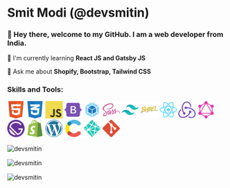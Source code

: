 <h1>Smit Modi (@devsmitin)</h1>

<h3>👋 Hey there, welcome to my GitHub. I am a web developer from India.</h3>

🌱 I'm currently learning **React JS and Gatsby JS**

💬 Ask me about **Shopify, Bootstrap, Tailwind CSS**
 

<h3 align="left">Skills and Tools:</h3>
<p align="left">
  <img src="/src/images/logos/HTML.svg" alt="HTML" width="40" height="40">
  <img src="/src/images/logos/CSS.svg" alt="CSS" width="40" height="40">
  <img src="/src/images/logos/JavaScript.svg" alt="JavaScript" width="40" height="40">
  <img src="/src/images/logos/Bootstrap.svg" alt="Bootstrap" width="40" height="40">
  <img src="/src/images/logos/Webpack.svg" alt="Webpack" width="40" height="40">
  <img src="/src/images/logos/Sass.svg" alt="Sass" width="40" height="40">
  <img src="/src/images/logos/Tailwind.svg" alt="Tailwind" width="40" height="40">
  <img src="/src/images/logos/Babel.svg" alt="Babel" width="40" height="40">
  <img src="/src/images/logos/ReactJS.svg" alt="ReactJS" width="40" height="40">
  <img src="/src/images/logos/Redux.svg" alt="Redux" width="40" height="40">
  <img src="/src/images/logos/Graphql.svg" alt="Graphql" width="40" height="40">
  <img src="/src/images/logos/Gatsby.svg" alt="Gatsby" width="40" height="40">
  <img src="/src/images/logos/Shopify.svg" alt="Shopify" width="40" height="40">
  <img src="/src/images/logos/WordPress.svg" alt="WordPress" width="40" height="40">
  <img src="/src/images/logos/Contentful.svg" alt="Contentful" width="40" height="40">
  <img src="/src/images/logos/Netlify.svg" alt="Netlify" width="40" height="40">
  <img src="/src/images/logos/Git.svg" alt="Git" width="40" height="40">
</p>

<p>
  <img align="center" src="https://github-readme-stats.vercel.app/api/top-langs?username=devsmitin&show_icons=true&locale=en&layout=compact" alt="devsmitin"/>
</p>

<p>
  <img align="center" src="https://github-readme-stats.vercel.app/api?username=devsmitin&show_icons=true&locale=en" alt="devsmitin"/>
</p>

<p>
  <img align="center" src="https://github-readme-streak-stats.herokuapp.com/?user=devsmitin&theme=github-light#gh-light-mode-only" alt="devsmitin"/>
</p>
